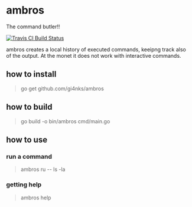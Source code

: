 # ambros
The command butler!! 

[![Travis CI Build Status](https://travis-ci.org/gi4nks/ambros.svg?branch=master)](https://travis-ci.org/gi4nks/ambros)

ambros creates a local history of executed commands, keeipng track also of the output. At the monet it does not work with interactive commands.

## how to install

> go get github.com/gi4nks/ambros

## how to build

> go build -o bin/ambros cmd/main.go

## how to use

### run a command

> ambros ru -- ls -la

### getting help

> ambros help